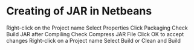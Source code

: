# Creating of JAR in Netbeans
Right-click on the Project name
Select Properties
Click Packaging
Check Build JAR after Compiling
Check Compress JAR File
Click OK to accept changes
Right-click on a Project name
Select Build or Clean and Build
